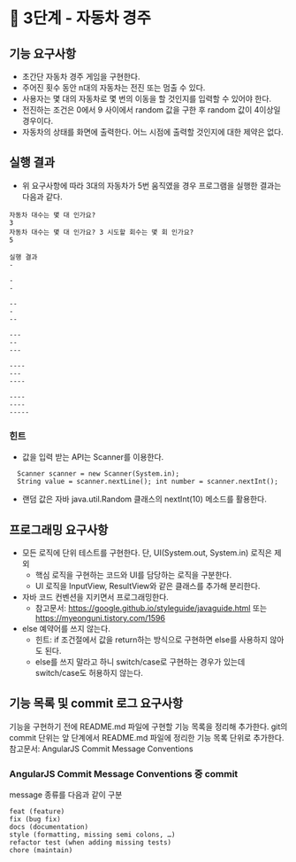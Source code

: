 # 🚀 3단계 - 자동차 경주

## 기능 요구사항

- 초간단 자동차 경주 게임을 구현한다.
- 주어진 횟수 동안 n대의 자동차는 전진 또는 멈출 수 있다.
- 사용자는 몇 대의 자동차로 몇 번의 이동을 할 것인지를 입력할 수 있어야 한다.
- 전진하는 조건은 0에서 9 사이에서 random 값을 구한 후 random 값이 4이상일 경우이다.
- 자동차의 상태를 화면에 출력한다. 어느 시점에 출력할 것인지에 대한 제약은 없다.

## 실행 결과

- 위 요구사항에 따라 3대의 자동차가 5번 움직였을 경우 프로그램을 실행한 결과는 다음과 같다.

```
자동차 대수는 몇 대 인가요?
3
자동차 대수는 몇 대 인가요? 3 시도할 회수는 몇 회 인가요?
5

실행 결과
-

-
-

--
-
--

---
--
---

----
---
----

----
----
-----
```  

### 힌트

- 값을 입력 받는 API는 Scanner를 이용한다.

```
  Scanner scanner = new Scanner(System.in); 
  String value = scanner.nextLine(); int number = scanner.nextInt(); 
```

- 랜덤 값은 자바 java.util.Random 클래스의 nextInt(10) 메소드를 활용한다.

## 프로그래밍 요구사항

- 모든 로직에 단위 테스트를 구현한다. 단, UI(System.out, System.in) 로직은 제외
    - 핵심 로직을 구현하는 코드와 UI를 담당하는 로직을 구분한다.
    - UI 로직을 InputView, ResultView와 같은 클래스를 추가해 분리한다.
- 자바 코드 컨벤션을 지키면서 프로그래밍한다.
    - 참고문서: https://google.github.io/styleguide/javaguide.html 또는 https://myeonguni.tistory.com/1596
- else 예약어를 쓰지 않는다.
    - 힌트: if 조건절에서 값을 return하는 방식으로 구현하면 else를 사용하지 않아도 된다.
    - else를 쓰지 말라고 하니 switch/case로 구현하는 경우가 있는데 switch/case도 허용하지 않는다.

## 기능 목록 및 commit 로그 요구사항

기능을 구현하기 전에 README.md 파일에 구현할 기능 목록을 정리해 추가한다. git의 commit 단위는 앞 단계에서 README.md 파일에 정리한 기능 목록 단위로
추가한다. 참고문서: AngularJS Commit Message Conventions

### AngularJS Commit Message Conventions 중 commit

message 종류를 다음과 같이 구분

```
feat (feature)
fix (bug fix)
docs (documentation)
style (formatting, missing semi colons, …)
refactor test (when adding missing tests)
chore (maintain)
```